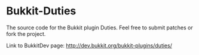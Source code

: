 # Bukkit-Duties

The source code for the Bukkit plugin Duties. Feel free to submit patches or fork the project. 

Link to BukkitDev page: http://dev.bukkit.org/bukkit-plugins/duties/

